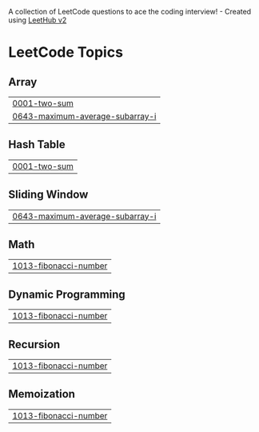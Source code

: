 A collection of LeetCode questions to ace the coding interview! - Created using [LeetHub v2](https://github.com/arunbhardwaj/LeetHub-2.0)
<!---LeetCode Topics Start-->
# LeetCode Topics
## Array
|  |
| ------- |
| [0001-two-sum](https://github.com/keerthi-shekar/leetcode/tree/master/0001-two-sum) |
| [0643-maximum-average-subarray-i](https://github.com/keerthi-shekar/leetcode/tree/master/0643-maximum-average-subarray-i) |
## Hash Table
|  |
| ------- |
| [0001-two-sum](https://github.com/keerthi-shekar/leetcode/tree/master/0001-two-sum) |
## Sliding Window
|  |
| ------- |
| [0643-maximum-average-subarray-i](https://github.com/keerthi-shekar/leetcode/tree/master/0643-maximum-average-subarray-i) |
## Math
|  |
| ------- |
| [1013-fibonacci-number](https://github.com/keerthi-shekar/leetcode/tree/master/1013-fibonacci-number) |
## Dynamic Programming
|  |
| ------- |
| [1013-fibonacci-number](https://github.com/keerthi-shekar/leetcode/tree/master/1013-fibonacci-number) |
## Recursion
|  |
| ------- |
| [1013-fibonacci-number](https://github.com/keerthi-shekar/leetcode/tree/master/1013-fibonacci-number) |
## Memoization
|  |
| ------- |
| [1013-fibonacci-number](https://github.com/keerthi-shekar/leetcode/tree/master/1013-fibonacci-number) |
<!---LeetCode Topics End-->